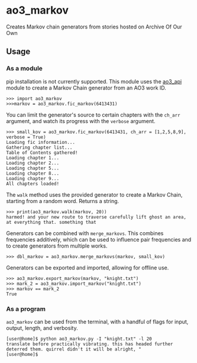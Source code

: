 # ao3_markov

Creates Markov chain generators from stories hosted on Archive Of Our Own

## Usage
### As a module
pip installation is not currently supported.
This module uses the [ao3_api](https://github.com/ArmindoFlores/ao3_api) module to create a Markov Chain generator from an AO3 work ID.
```
>>> import ao3_markov
>>>markov = ao3_markov.fic_markov(6413431)
```
You can limit the generator's source to certain chapters with the ```ch_arr``` argument, and watch its progress with the ```verbose``` argument.
```
>>> small_kov = ao3_markov.fic_markov(6413431, ch_arr = [1,2,5,8,9], verbose = True)
Loading fic information...
Gathering chapter list...
Table of Contents gathered!
Loading chapter 1...
Loading chapter 2...
Loading chapter 5...
Loading chapter 8...
Loading chapter 9...
All chapters loaded!
```
The ```walk``` method uses the provided generator to create a Markov Chain, starting from a random word. Returns a string.
```
>>> print(ao3_markov.walk(markov, 20))
harmed! and your new route to traverse carefully lift ghost an area, at everything that. something that
```
Generators can be combined with ```merge_markovs```. This combines frequencies additively, which can be used to influence pair frequencies and to create generators from multiple works.
```
>>> dbl_markov = ao3_markov.merge_markovs(markov, small_kov)
```
Generators can be exported and imported, allowing for offline use.
```
>>> ao3_markov.export_markov(markov, "knight.txt")
>>> mark_2 = ao3_markov.import_markov("knight.txt")
>>> markov == mark_2
True
```
### As a program
```ao3_markov``` can be used from the terminal, with a handful of flags for input, output, length, and verbosity.
```
[user@home]$ python ao3_markov.py -I "knight.txt" -l 20
translate before practically vibrating. this has headed further deterred them. quirrel didn't it will be alright, "
[user@home]$
```
